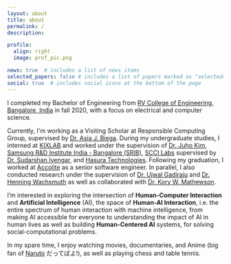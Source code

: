 ```yaml
---
layout: about
title: about
permalink: /
description: 

profile:
  align: right
  image: prof_pic.png

news: true  # includes a list of news items
selected_papers: false # includes a list of papers marked as "selected={true}"
social: true  # includes social icons at the bottom of the page
---
```


I completed my Bachelor of Engineering from [RV College of Engineering, Bangalore, India](https://rvce.edu.in/) in fall 2020, with a focus on electrical and computer science.


Currently, I'm working as a Visiting Scholar at Responsible Computing Group, supervised by [Dr. Asia J. Biega](https://asiabiega.github.io/). During my undergraduate studies, I interned at [KIXLAB](https://kixlab.org/) and worked under the supervision of [Dr. Juho Kim](http://juhokim.com/), [Samsung R&D Institute India - Bangalore (SRIB)](https://research.samsung.com/sri-b), [SCCI Labs](http://sccilabs.org/) supervised by [Dr. Sudarshan Iyengar](http://www.iitrpr.ac.in/sudarshan-iyengar), and [Hasura Technologies](https://hasura.io/). Following my graduation, I worked at [Accolite](https://www.accolite.com/) as a senior software engineer. In parallel, I also conducted research under the supervision of [Dr. Ujwal Gadiraju](http://ujwalgadiraju.com/) and [Dr. Henning Wachsmuth](https://en.cs.uni-paderborn.de/css) as well as collaborated with [Dr. Kory W. Mathewson](https://korymathewson.com/).


I’m interested in exploring the intersection of **Human-Computer Interaction** and **Artificial Intelligence** (AI), the space of **Human-AI Interaction**, i.e. the entire spectrum of human interaction with machine intelligence, from making AI accessible for everyone to understanding the impact of AI in human lives as well as building **Human-Centered AI** systems, for solving social-computational problems.


In my spare time, I enjoy watching movies, documentaries, and Anime (big fan of [Naruto](https://en.wikipedia.org/wiki/Naruto) だってばよ!), as well as playing chess and table tennis.
